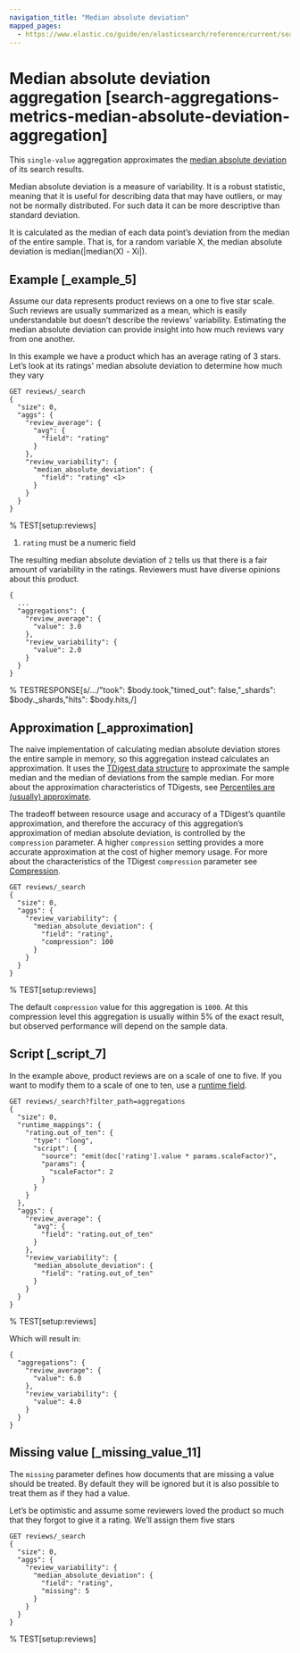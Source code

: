 ```yaml
---
navigation_title: "Median absolute deviation"
mapped_pages:
  - https://www.elastic.co/guide/en/elasticsearch/reference/current/search-aggregations-metrics-median-absolute-deviation-aggregation.html
---
```


# Median absolute deviation aggregation [search-aggregations-metrics-median-absolute-deviation-aggregation]


This `single-value` aggregation approximates the [median absolute deviation](https://en.wikipedia.org/wiki/Median_absolute_deviation) of its search results.

Median absolute deviation is a measure of variability. It is a robust statistic, meaning that it is useful for describing data that may have outliers, or may not be normally distributed. For such data it can be more descriptive than standard deviation.

It is calculated as the median of each data point’s deviation from the median of the entire sample. That is, for a random variable X, the median absolute deviation is median(|median(X) - Xi|).

## Example [_example_5]

Assume our data represents product reviews on a one to five star scale. Such reviews are usually summarized as a mean, which is easily understandable but doesn’t describe the reviews' variability. Estimating the median absolute deviation can provide insight into how much reviews vary from one another.

In this example we have a product which has an average rating of 3 stars. Let’s look at its ratings' median absolute deviation to determine how much they vary

```console
GET reviews/_search
{
  "size": 0,
  "aggs": {
    "review_average": {
      "avg": {
        "field": "rating"
      }
    },
    "review_variability": {
      "median_absolute_deviation": {
        "field": "rating" <1>
      }
    }
  }
}
```
% TEST[setup:reviews]

1. `rating` must be a numeric field


The resulting median absolute deviation of `2` tells us that there is a fair amount of variability in the ratings. Reviewers must have diverse opinions about this product.

```console-result
{
  ...
  "aggregations": {
    "review_average": {
      "value": 3.0
    },
    "review_variability": {
      "value": 2.0
    }
  }
}
```
% TESTRESPONSE[s/.../"took": $body.took,"timed_out": false,"_shards": $body._shards,"hits": $body.hits,/]


## Approximation [_approximation]

The naive implementation of calculating median absolute deviation stores the entire sample in memory, so this aggregation instead calculates an approximation. It uses the [TDigest data structure](https://github.com/tdunning/t-digest) to approximate the sample median and the median of deviations from the sample median. For more about the approximation characteristics of TDigests, see [Percentiles are (usually) approximate](/reference/aggregations/search-aggregations-metrics-percentile-aggregation.md#search-aggregations-metrics-percentile-aggregation-approximation).

The tradeoff between resource usage and accuracy of a TDigest’s quantile approximation, and therefore the accuracy of this aggregation’s approximation of median absolute deviation, is controlled by the `compression` parameter. A higher `compression` setting provides a more accurate approximation at the cost of higher memory usage. For more about the characteristics of the TDigest `compression` parameter see [Compression](/reference/aggregations/search-aggregations-metrics-percentile-aggregation.md#search-aggregations-metrics-percentile-aggregation-compression).

```console
GET reviews/_search
{
  "size": 0,
  "aggs": {
    "review_variability": {
      "median_absolute_deviation": {
        "field": "rating",
        "compression": 100
      }
    }
  }
}
```
% TEST[setup:reviews]

The default `compression` value for this aggregation is `1000`. At this compression level this aggregation is usually within 5% of the exact result, but observed performance will depend on the sample data.


## Script [_script_7]

In the example above, product reviews are on a scale of one to five. If you want to modify them to a scale of one to ten, use a [runtime field](docs-content://manage-data/data-store/mapping/runtime-fields.md).

```console
GET reviews/_search?filter_path=aggregations
{
  "size": 0,
  "runtime_mappings": {
    "rating.out_of_ten": {
      "type": "long",
      "script": {
        "source": "emit(doc['rating'].value * params.scaleFactor)",
        "params": {
          "scaleFactor": 2
        }
      }
    }
  },
  "aggs": {
    "review_average": {
      "avg": {
        "field": "rating.out_of_ten"
      }
    },
    "review_variability": {
      "median_absolute_deviation": {
        "field": "rating.out_of_ten"
      }
    }
  }
}
```
% TEST[setup:reviews]

Which will result in:

```console-result
{
  "aggregations": {
    "review_average": {
      "value": 6.0
    },
    "review_variability": {
      "value": 4.0
    }
  }
}
```


## Missing value [_missing_value_11]

The `missing` parameter defines how documents that are missing a value should be treated. By default they will be ignored but it is also possible to treat them as if they had a value.

Let’s be optimistic and assume some reviewers loved the product so much that they forgot to give it a rating. We’ll assign them five stars

```console
GET reviews/_search
{
  "size": 0,
  "aggs": {
    "review_variability": {
      "median_absolute_deviation": {
        "field": "rating",
        "missing": 5
      }
    }
  }
}
```
% TEST[setup:reviews]


